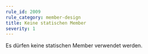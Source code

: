 ```yaml
---
rule_id: 2009
rule_category: member-design
title: Keine statischen Member
severity: 1
---
```

Es dürfen keine statischen Member verwendet werden.

